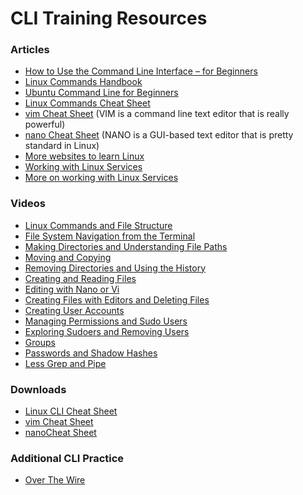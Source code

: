 # CLI Training Resources

### Articles
- <a href="https://www.freecodecamp.org/news/how-to-use-the-cli-beginner-guide/" target="_blank">How to Use the Command Line Interface – for Beginners</a>  
- <a href="https://www.freecodecamp.org/news/the-linux-commands-handbook/" target="_blank">Linux Commands Handbook</a>
- <a href="https://ubuntu.com/tutorials/command-line-for-beginners#1-overview" target="_blank">Ubuntu Command Line for Beginners</a>
- <a href="https://www.geeksforgeeks.org/linux-commands-cheat-sheet/" target="_blank">Linux Commands Cheat Sheet</a>  
- <a href="https://phoenixnap.com/kb/vim-commands-cheat-sheet" target="_blank">vim Cheat Sheet</a> (VIM is a command line text editor that is really powerful)
- <a href="https://itsfoss.com/nano-editor-guide/" target="_blank">nano Cheat Sheet</a> (NANO is a GUI-based text editor that is pretty standard in Linux)
- <a href="https://www.howtogeek.com/websites-to-learn-linux/" target="_blank">More websites to learn Linux</a>
- <a href="https://phoenixnap.com/kb/start-stop-restart-linux-services" target="_blank">Working with Linux Services</a>
- <a href="https://www.geeksforgeeks.org/start-stop-restart-services-using-systemctl-in-linux/" target="_blank">More on working with Linux Services</a>


### Videos
- <a href="https://www.youtube.com/watch?v=N9j--n-zGgc" target="_blank">Linux Commands and File Structure</a>  
- <a href="https://www.youtube.com/watch?v=lI0mUMqBesU" target="_blank">File System Navigation from the Terminal</a>  
- <a href="https://www.youtube.com/watch?v=7JYJO_D8zVs" target="_blank">Making Directories and Understanding File Paths</a>  
- <a href="https://www.youtube.com/watch?v=gSVg40u0fZE" target="_blank">Moving and Copying</a>  
- <a href="https://www.youtube.com/watch?v=twREXouRxns" target="_blank">Removing Directories and Using the History</a>  
- <a href="https://www.youtube.com/watch?v=2DcDQe8idtU" target="_blank">Creating and Reading Files</a>  
- <a href="https://www.youtube.com/watch?v=rR_n2ciilrc" target="_blank">Editing with Nano or Vi</a>  
- <a href="https://www.youtube.com/watch?v=l0d7ks9ZkjU" target="_blank">Creating Files with Editors and Deleting Files</a>  
- <a href="https://www.youtube.com/watch?v=y6-e233rrQE" target="_blank">Creating User Accounts</a>  
- <a href="https://www.youtube.com/watch?v=to0GrfGERK0" target="_blank">Managing Permissions and Sudo Users</a>  
- <a href="https://www.youtube.com/watch?v=7IsIjTBK7kk" target="_blank">Exploring Sudoers and Removing Users</a>  
- <a href="https://www.youtube.com/watch?v=BJJBSUe5JEk" target="_blank">Groups</a>  
- <a href="https://www.youtube.com/watch?v=P-BJP9wVH_U" target="_blank">Passwords and Shadow Hashes</a>  
- <a href="https://www.youtube.com/watch?v=2neT3phfYts" target="_blank">Less Grep and Pipe</a>


### Downloads
- <a href="./downloads/lecture2-cli-cheat-sheet.pdf" download>Linux CLI Cheat Sheet</a><br>
- <a href="./downloads/lecture2-vim-cheat-sheet.pdf" download>vim Cheat Sheet</a><br>
- <a href="./downloads/lecture2-nano-cheat-sheet.pdf" download>nanoCheat Sheet</a><br>

### Additional CLI Practice
- <a href="https://overthewire.org/wargames/" target="_blank">Over The Wire</a>
